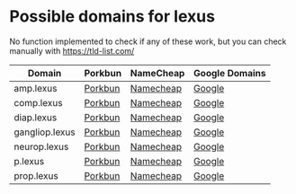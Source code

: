 # Possible domains for lexus

No function implemented to check if any of these work, but you can check manually with https://tld-list.com/

| Domain | Porkbun | NameCheap | Google Domains |
|---|---|---|---|
| amp.lexus | [Porkbun](https://porkbun.com/checkout/search?prb=e814663da1&tlds=&idnLanguage=&search=search&q=amp.lexus) | [Namecheap](https://www.namecheap.com/domains/registration/results/?domain=amp.lexus) | [Google](https://domains.google.com/registrar/search?searchTerm=amp.lexus) |
| comp.lexus | [Porkbun](https://porkbun.com/checkout/search?prb=e814663da1&tlds=&idnLanguage=&search=search&q=comp.lexus) | [Namecheap](https://www.namecheap.com/domains/registration/results/?domain=comp.lexus) | [Google](https://domains.google.com/registrar/search?searchTerm=comp.lexus) |
| diap.lexus | [Porkbun](https://porkbun.com/checkout/search?prb=e814663da1&tlds=&idnLanguage=&search=search&q=diap.lexus) | [Namecheap](https://www.namecheap.com/domains/registration/results/?domain=diap.lexus) | [Google](https://domains.google.com/registrar/search?searchTerm=diap.lexus) |
| gangliop.lexus | [Porkbun](https://porkbun.com/checkout/search?prb=e814663da1&tlds=&idnLanguage=&search=search&q=gangliop.lexus) | [Namecheap](https://www.namecheap.com/domains/registration/results/?domain=gangliop.lexus) | [Google](https://domains.google.com/registrar/search?searchTerm=gangliop.lexus) |
| neurop.lexus | [Porkbun](https://porkbun.com/checkout/search?prb=e814663da1&tlds=&idnLanguage=&search=search&q=neurop.lexus) | [Namecheap](https://www.namecheap.com/domains/registration/results/?domain=neurop.lexus) | [Google](https://domains.google.com/registrar/search?searchTerm=neurop.lexus) |
| p.lexus | [Porkbun](https://porkbun.com/checkout/search?prb=e814663da1&tlds=&idnLanguage=&search=search&q=p.lexus) | [Namecheap](https://www.namecheap.com/domains/registration/results/?domain=p.lexus) | [Google](https://domains.google.com/registrar/search?searchTerm=p.lexus) |
| prop.lexus | [Porkbun](https://porkbun.com/checkout/search?prb=e814663da1&tlds=&idnLanguage=&search=search&q=prop.lexus) | [Namecheap](https://www.namecheap.com/domains/registration/results/?domain=prop.lexus) | [Google](https://domains.google.com/registrar/search?searchTerm=prop.lexus) |
